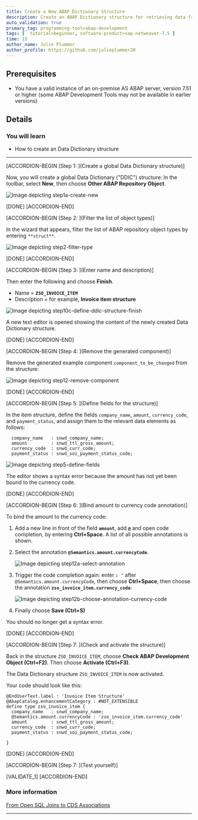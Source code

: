 ```yaml
---
title: Create a New ABAP Dictionary Structure
description: Create an ABAP Dictionary structure for retrieving data from a database
auto_validation: true
primary_tag: programming-tool>abap-development
tags: [  tutorial>beginner, software-product>sap-netweaver-7.5 ]
time: 15
author_name: Julie Plummer
author_profile: https://github.com/julieplummer20
---
```


## Prerequisites  
 - You have a valid instance of an on-premise AS ABAP server, version 7.51 or higher (some ABAP Development Tools may not be available in earlier versions)

## Details
### You will learn  
- How to create an Data Dictionary structure

---

[ACCORDION-BEGIN [Step 1: ](Create a global Data Dictionary structure)]

Now, you will create a global Data Dictionary ("DDIC") structure: In the toolbar, select **New**, then choose **Other ABAP Repository Object**.

![Image depicting step1a-create-new](step1a-create-new.png)

[DONE]
[ACCORDION-END]

[ACCORDION-BEGIN [Step 2: ](Filter the list of object types)]

In the wizard that appears, filter the list of ABAP repository object types by entering `**struct**`.

![Image depicting step2-filter-type](step2-filter-type.png)

[DONE]
[ACCORDION-END]

[ACCORDION-BEGIN [Step 3: ](Enter name and description)]

Then enter the following and choose **Finish**.
- Name = **`ZSO_INVOICE_ITEM`**
- Description = for example, **Invoice item structure**

![Image depicting step10c-define-ddic-structure-finish](step10c-define-ddic-structure-finish.png)

A new text editor is opened showing the content of the newly created Data Dictionary structure.

[DONE]
[ACCORDION-END]

[ACCORDION-BEGIN [Step 4: ](Remove the generated component)]

Remove the generated example component `component_to_be_changed` from the structure:

![Image depicting step12-remove-component](step12-remove-component.png)

[DONE]
[ACCORDION-END]

[ACCORDION-BEGIN [Step 5: ](Define fields for the structure)]

In the item structure, define the fields `company_name`, `amount`, `currency_code`, and `payment_status`, and assign them to the relevant data elements as follows:
```ABAP
  company_name   : snwd_company_name;
  amount         : snwd_ttl_gross_amount;
  currency_code  : snwd_curr_code;
  payment_status : snwd_soi_payment_status_code;

```

![Image depicting step5-define-fields](step5-define-fields.png)

The editor shows a syntax error because the amount has not yet been bound to the currency code.

[DONE]
[ACCORDION-END]

[ACCORDION-BEGIN [Step 6: ](Bind amount to currency code annotation)]

To bind the amount to the currency code:

1. Add a new line in front of the field **`amount`**, add **`@`** and open code completion, by entering  **Ctrl+Space**. A list of all possible annotations is shown.

2. Select the annotation **`@Semantics.amount.currencyCode`**.

    ![Image depicting step12a-select-annotation](step12a-select-annotation.png)

3. Trigger the code completion again: enter **`: '`** after `@Semantics.amount.currencyCode`, then choose **Ctrl+Space**, then choose the annotation **`zso_invoice_item.currency_code`**:

    ![Image depicting step12b-choose-annotation-currency-code](step12b-choose-annotation-currency-code.png)

4. Finally choose **Save (Ctrl+S)**

You should no longer get a syntax error.

[DONE]
[ACCORDION-END]

[ACCORDION-BEGIN [Step 7: ](Check and activate the structure)]

Back in the structure `ZSO_INVOICE_ITEM`, choose **Check ABAP Development Object (Ctrl+F2)**. Then choose **Activate (Ctrl+F3)**.

The Data Dictionary structure `ZSO_INVOICE_ITEM` is now activated.

Your code should look like this:

```ABAP
@EndUserText.label : 'Invoice Item Structure'
@AbapCatalog.enhancementCategory : #NOT_EXTENSIBLE
define type zso_invoice_item {
  company_name   : snwd_company_name;
  @Semantics.amount.currencyCode : 'zso_invoice_item.currency_code'
  amount         : snwd_ttl_gross_amount;
  currency_code  : snwd_curr_code;
  payment_status : snwd_soi_payment_status_code;

}

```

[DONE]
[ACCORDION-END]

[ACCORDION-BEGIN [Step 7: ](Test yourself)]

[VALIDATE_1]
[ACCORDION-END]

### More information
[From Open SQL Joins to CDS Associations](https://blogs.sap.com/2016/08/12/from-open-sql-joins-to-cds-associations/)

---
